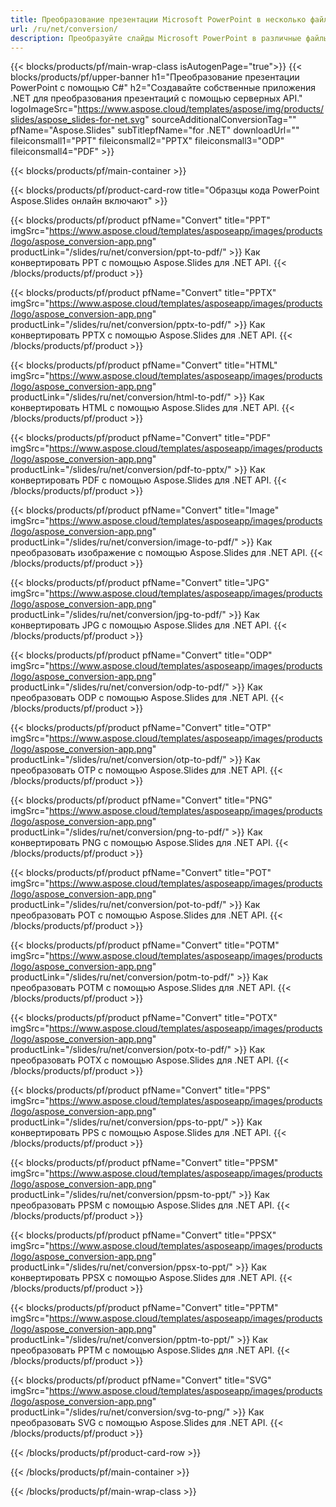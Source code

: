 ```yaml
---
title: Преобразование презентации Microsoft PowerPoint в несколько файлов с использованием C#
url: /ru/net/conversion/
description: Преобразуйте слайды Microsoft PowerPoint в различные файлы, включая PDF, HTML и графические форматы, на платформах .NET Framework, .NET Core, Windows Azure, Mono или Xamarin.
---
```


{{< blocks/products/pf/main-wrap-class isAutogenPage="true">}}
{{< blocks/products/pf/upper-banner h1="Преобразование презентации PowerPoint с помощью C#" h2="Создавайте собственные приложения .NET для преобразования презентаций с помощью серверных API." logoImageSrc="https://www.aspose.cloud/templates/aspose/img/products/slides/aspose_slides-for-net.svg" sourceAdditionalConversionTag="" pfName="Aspose.Slides" subTitlepfName="for .NET" downloadUrl="" fileiconsmall1="PPT" fileiconsmall2="PPTX" fileiconsmall3="ODP" fileiconsmall4="PDF" >}}

{{< blocks/products/pf/main-container >}}

{{< blocks/products/pf/product-card-row title="Образцы кода PowerPoint Aspose.Slides онлайн включают" >}}

{{< blocks/products/pf/product pfName="Convert" title="PPT" imgSrc="https://www.aspose.cloud/templates/asposeapp/images/products/logo/aspose_conversion-app.png" productLink="/slides/ru/net/conversion/ppt-to-pdf/" >}}
Как конвертировать PPT с помощью Aspose.Slides для .NET API.
{{< /blocks/products/pf/product >}}

{{< blocks/products/pf/product pfName="Convert" title="PPTX" imgSrc="https://www.aspose.cloud/templates/asposeapp/images/products/logo/aspose_conversion-app.png" productLink="/slides/ru/net/conversion/pptx-to-pdf/" >}}
Как конвертировать PPTX с помощью Aspose.Slides для .NET API.
{{< /blocks/products/pf/product >}}

{{< blocks/products/pf/product pfName="Convert" title="HTML" imgSrc="https://www.aspose.cloud/templates/asposeapp/images/products/logo/aspose_conversion-app.png" productLink="/slides/ru/net/conversion/html-to-pdf/" >}}
Как конвертировать HTML с помощью Aspose.Slides для .NET API.
{{< /blocks/products/pf/product >}}

{{< blocks/products/pf/product pfName="Convert" title="PDF" imgSrc="https://www.aspose.cloud/templates/asposeapp/images/products/logo/aspose_conversion-app.png" productLink="/slides/ru/net/conversion/pdf-to-pptx/" >}}
Как конвертировать PDF с помощью Aspose.Slides для .NET API.
{{< /blocks/products/pf/product >}}

{{< blocks/products/pf/product pfName="Convert" title="Image" imgSrc="https://www.aspose.cloud/templates/asposeapp/images/products/logo/aspose_conversion-app.png" productLink="/slides/ru/net/conversion/image-to-pdf/" >}}
Как преобразовать изображение с помощью Aspose.Slides для .NET API.
{{< /blocks/products/pf/product >}}

{{< blocks/products/pf/product pfName="Convert" title="JPG" imgSrc="https://www.aspose.cloud/templates/asposeapp/images/products/logo/aspose_conversion-app.png" productLink="/slides/ru/net/conversion/jpg-to-pdf/" >}}
Как конвертировать JPG с помощью Aspose.Slides для .NET API.
{{< /blocks/products/pf/product >}}

{{< blocks/products/pf/product pfName="Convert" title="ODP" imgSrc="https://www.aspose.cloud/templates/asposeapp/images/products/logo/aspose_conversion-app.png" productLink="/slides/ru/net/conversion/odp-to-pdf/" >}}
Как преобразовать ODP с помощью Aspose.Slides для .NET API.
{{< /blocks/products/pf/product >}}

{{< blocks/products/pf/product pfName="Convert" title="OTP" imgSrc="https://www.aspose.cloud/templates/asposeapp/images/products/logo/aspose_conversion-app.png" productLink="/slides/ru/net/conversion/otp-to-pdf/" >}}
Как преобразовать OTP с помощью Aspose.Slides для .NET API.
{{< /blocks/products/pf/product >}}

{{< blocks/products/pf/product pfName="Convert" title="PNG" imgSrc="https://www.aspose.cloud/templates/asposeapp/images/products/logo/aspose_conversion-app.png" productLink="/slides/ru/net/conversion/png-to-pdf/" >}}
Как конвертировать PNG с помощью Aspose.Slides для .NET API.
{{< /blocks/products/pf/product >}}

{{< blocks/products/pf/product pfName="Convert" title="POT" imgSrc="https://www.aspose.cloud/templates/asposeapp/images/products/logo/aspose_conversion-app.png" productLink="/slides/ru/net/conversion/pot-to-pdf/" >}}
Как преобразовать POT с помощью Aspose.Slides для .NET API.
{{< /blocks/products/pf/product >}}

{{< blocks/products/pf/product pfName="Convert" title="POTM" imgSrc="https://www.aspose.cloud/templates/asposeapp/images/products/logo/aspose_conversion-app.png" productLink="/slides/ru/net/conversion/potm-to-pdf/" >}}
Как преобразовать POTM с помощью Aspose.Slides для .NET API.
{{< /blocks/products/pf/product >}}

{{< blocks/products/pf/product pfName="Convert" title="POTX" imgSrc="https://www.aspose.cloud/templates/asposeapp/images/products/logo/aspose_conversion-app.png" productLink="/slides/ru/net/conversion/potx-to-pdf/" >}}
Как преобразовать POTX с помощью Aspose.Slides для .NET API.
{{< /blocks/products/pf/product >}}

{{< blocks/products/pf/product pfName="Convert" title="PPS" imgSrc="https://www.aspose.cloud/templates/asposeapp/images/products/logo/aspose_conversion-app.png" productLink="/slides/ru/net/conversion/pps-to-ppt/" >}}
Как конвертировать PPS с помощью Aspose.Slides для .NET API.
{{< /blocks/products/pf/product >}}

{{< blocks/products/pf/product pfName="Convert" title="PPSM" imgSrc="https://www.aspose.cloud/templates/asposeapp/images/products/logo/aspose_conversion-app.png" productLink="/slides/ru/net/conversion/ppsm-to-ppt/" >}}
Как преобразовать PPSM с помощью Aspose.Slides для .NET API.
{{< /blocks/products/pf/product >}}

{{< blocks/products/pf/product pfName="Convert" title="PPSX" imgSrc="https://www.aspose.cloud/templates/asposeapp/images/products/logo/aspose_conversion-app.png" productLink="/slides/ru/net/conversion/ppsx-to-ppt/" >}}
Как конвертировать PPSX с помощью Aspose.Slides для .NET API.
{{< /blocks/products/pf/product >}}

{{< blocks/products/pf/product pfName="Convert" title="PPTM" imgSrc="https://www.aspose.cloud/templates/asposeapp/images/products/logo/aspose_conversion-app.png" productLink="/slides/ru/net/conversion/pptm-to-ppt/" >}}
Как преобразовать PPTM с помощью Aspose.Slides для .NET API.
{{< /blocks/products/pf/product >}}

{{< blocks/products/pf/product pfName="Convert" title="SVG" imgSrc="https://www.aspose.cloud/templates/asposeapp/images/products/logo/aspose_conversion-app.png" productLink="/slides/ru/net/conversion/svg-to-png/" >}}
Как преобразовать SVG с помощью Aspose.Slides для .NET API.
{{< /blocks/products/pf/product >}}

{{< /blocks/products/pf/product-card-row >}}

{{< /blocks/products/pf/main-container >}}
    
{{< /blocks/products/pf/main-wrap-class >}}